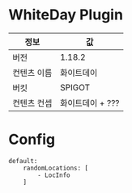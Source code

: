 # WhiteDay Plugin

| 정보     | 값           |
|--------|-------------|
| 버전     | 1.18.2      |
| 컨텐츠 이름 | 화이트데이       |
| 버킷     | SPIGOT      |
| 컨텐츠 컨셉 | 화이트데이 + ??? |

# Config

```
default:
    randomLocations: [
        - LocInfo
    ]
```
